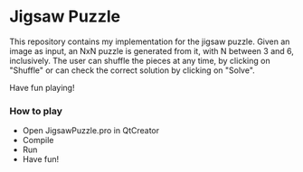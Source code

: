 # Jigsaw Puzzle #

This repository contains my implementation for the jigsaw puzzle. Given an image as input, an NxN puzzle is generated from it, with N between 3 and 6, inclusively. The user can shuffle the pieces at any time, by clicking on "Shuffle" or can check the correct solution by clicking on "Solve".

Have fun playing!

### How to play ###

* Open JigsawPuzzle.pro in QtCreator
* Compile
* Run
* Have fun!